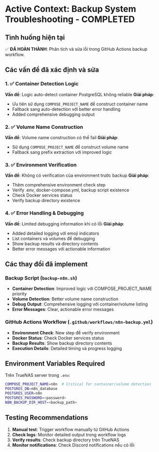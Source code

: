 # Active Context: Backup System Troubleshooting - COMPLETED

## Tình huống hiện tại
✅ **ĐÃ HOÀN THÀNH**: Phân tích và sửa lỗi trong GitHub Actions backup workflow.

## Các vấn đề đã xác định và sửa

### 1. ✅ Container Detection Logic
**Vấn đề**: Logic auto-detect container PostgreSQL không reliable
**Giải pháp**: 
- Ưu tiên sử dụng `COMPOSE_PROJECT_NAME` để construct container name
- Fallback sang auto-detection với better error handling
- Added comprehensive debugging output

### 2. ✅ Volume Name Construction  
**Vấn đề**: Volume name construction có thể fail
**Giải pháp**:
- Sử dụng `COMPOSE_PROJECT_NAME` để construct volume name
- Fallback sang prefix extraction với improved logic

### 3. ✅ Environment Verification
**Vấn đề**: Không có verification của environment trước backup
**Giải pháp**:
- Thêm comprehensive environment check step
- Verify .env, docker-compose.yml, backup script existence
- Check Docker services status
- Verify backup directory existence

### 4. ✅ Error Handling & Debugging
**Vấn đề**: Limited debugging information khi có lỗi
**Giải pháp**:
- Added detailed logging với emoji indicators
- List containers và volumes để debugging
- Show backup results và directory contents
- Better error messages với actionable information

## Các thay đổi đã implement

### Backup Script (`backup-n8n.sh`)
- **Container Detection**: Improved logic với COMPOSE_PROJECT_NAME priority
- **Volume Detection**: Better volume name construction
- **Debug Output**: Comprehensive logging với container/volume listing
- **Error Messages**: Clear, actionable error messages

### GitHub Actions Workflow (`.github/workflows/n8n-backup.yml`)
- **Environment Check**: New step để verify environment
- **Docker Status**: Check Docker services status
- **Backup Results**: Show backup directory contents
- **Execution Details**: Detailed timing và progress logging

## Environment Variables Required
Trên TrueNAS server trong `.env`:
```bash
COMPOSE_PROJECT_NAME=n8n  # Critical for container/volume detection
POSTGRES_DB=n8n_database
POSTGRES_USER=n8n
POSTGRES_PASSWORD=<password>
N8N_BACKUP_DIR_HOST=<backup_path>
```

## Testing Recommendations
1. **Manual test**: Trigger workflow manually từ GitHub Actions
2. **Check logs**: Monitor detailed output trong workflow logs
3. **Verify results**: Check backup directory trên TrueNAS
4. **Monitor notifications**: Check Discord notifications nếu có lỗi